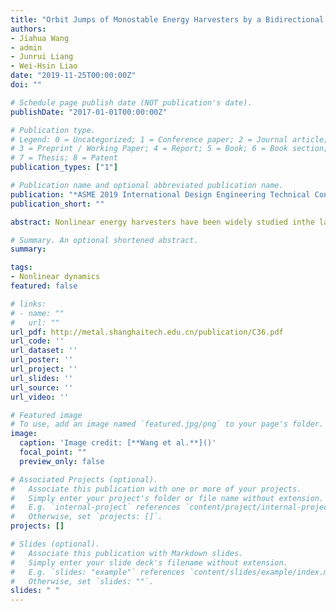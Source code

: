 ```yaml
---
title: "Orbit Jumps of Monostable Energy Harvesters by a Bidirectional Energy Conversion Circuit"
authors:
- Jiahua Wang
- admin
- Junrui Liang
- Wei-Hsin Liao
date: "2019-11-25T00:00:00Z"
doi: ""

# Schedule page publish date (NOT publication's date).
publishDate: "2017-01-01T00:00:00Z"

# Publication type.
# Legend: 0 = Uncategorized; 1 = Conference paper; 2 = Journal article;
# 3 = Preprint / Working Paper; 4 = Report; 5 = Book; 6 = Book section;
# 7 = Thesis; 8 = Patent
publication_types: ["1"]

# Publication name and optional abbreviated publication name.
publication: "*ASME 2019 International Design Engineering Technical Conferences and Computers and Information in Engineering Conference*"
publication_short: ""

abstract: Nonlinear energy harvesters have been widely studied inthe last decade. Their broad bandwidth and relatively highpower output contribute to energy harvesting applications.However, the coexisting multiple orbits brought by thenonlinearity weaken the performance of nonlinear energyharvesters. This paper proposes to achieve orbit jumps ofmonostable energy harvesters by a bidirectional energyconversion circuit. Changing the switch control sequence in thebidirectional energy conversion circuit facilitates it with boththe energy harvesting and vibration exciting functions. Thus, anonlinear energy harvester in connection with the circuit canharness ambient energy as well as excite itself, through energyharvesting and vibration exciting modes separately. Based onthe concept of vibration exciting, the energy saved in thestorage is used to stimulate the piezoelectric transducer for alarger vibration amplitude, which enables orbit jumps. Theworking mechanism of the circuit is introduced. Experimentalsetup of a monostable energy harvester has been developed tovalidate the proposed method. The monostable system can bestimulated to high-energy orbit from a small vibrationamplitude by the vibration exciting mode of the circuit. It is alsorevealed that the method can achieve orbit jumps in a widefrequency range within the hysteresis area. Evaluations onenergy consumption and energy gain show that the sacrificedenergy can be quickly recovered. A novel approach for orbitjumps of monostable energy harvesters is performed so as toopen new opportunities for monostable energy harvesters.

# Summary. An optional shortened abstract.
summary: 

tags:
- Nonlinear dynamics
featured: false

# links:
# - name: ""
#   url: ""
url_pdf: http://metal.shanghaitech.edu.cn/publication/C36.pdf
url_code: ''
url_dataset: ''
url_poster: ''
url_project: ''
url_slides: ''
url_source: ''
url_video: ''

# Featured image
# To use, add an image named `featured.jpg/png` to your page's folder. 
image:
  caption: 'Image credit: [**Wang et al.**]()'
  focal_point: ""
  preview_only: false

# Associated Projects (optional).
#   Associate this publication with one or more of your projects.
#   Simply enter your project's folder or file name without extension.
#   E.g. `internal-project` references `content/project/internal-project/index.md`.
#   Otherwise, set `projects: []`.
projects: []

# Slides (optional).
#   Associate this publication with Markdown slides.
#   Simply enter your slide deck's filename without extension.
#   E.g. `slides: "example"` references `content/slides/example/index.md`.
#   Otherwise, set `slides: ""`.
slides: " "
---
```


<!-- {{% alert note %}}
Click the *Cite* button above to demo the feature to enable visitors to import publication metadata into their reference management software.
{{% /alert %}} -->


